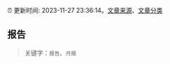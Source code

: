 :alarm_clock: 更新时间: 2023-11-27 23:36:14。[文章来源](/README.md)、[文章分类](/TAGS.md)

## 报告


> 关键字：`报告`、`月报`



